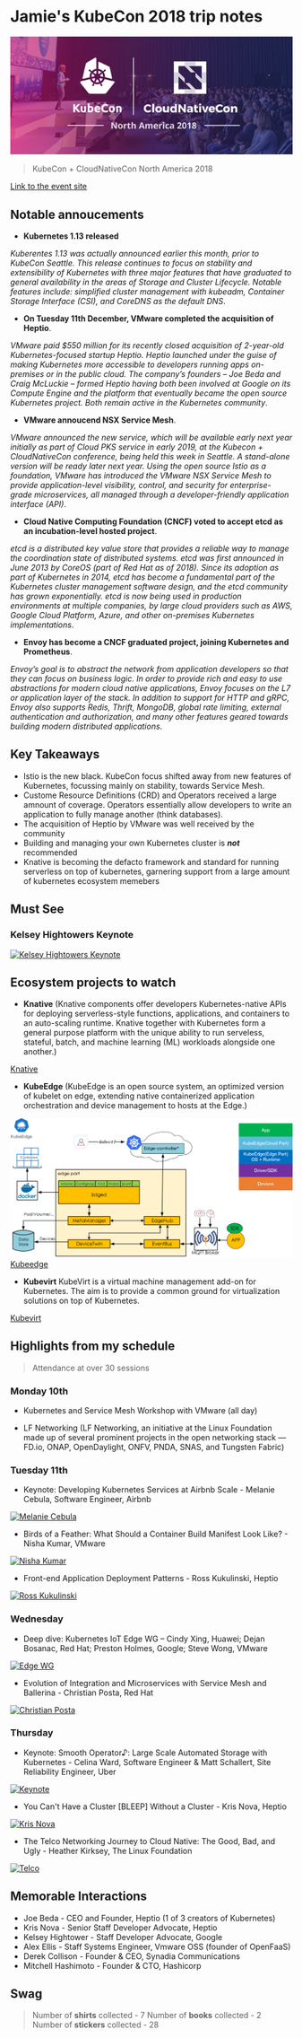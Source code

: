 
# Jamie's KubeCon 2018 trip notes #

![KubeCom18](kubecon.jpg)

> KubeCon + CloudNativeCon North America 2018

[Link to the event site](http://events.linuxfoundation.org/events/kubecon-cloudnativecon-north-america-2018/)

## Notable annoucements ##

- **Kubernetes 1.13 released**

*Kuberentes 1.13 was actually announced earlier this month, prior to KubeCon Seattle. This release continues to focus on stability and extensibility of Kubernetes with three major features that have graduated to general availability in the areas of  Storage and Cluster Lifecycle. Notable features include: simplified cluster management with kubeadm, Container Storage Interface (CSI), and CoreDNS as the default DNS*.

- **On Tuesday 11th December, VMware completed the acquisition of Heptio**.

*VMware paid $550 million for its recently closed acquisition of 2-year-old Kubernetes-focused startup Heptio. Heptio launched under the guise of making Kubernetes more accessible to developers running apps on-premises or in the public cloud. The company’s founders – Joe Beda and Craig McLuckie – formed Heptio having both been involved at Google on its Compute Engine and the platform that eventually became the open source Kubernetes project. Both remain active in the Kubernetes community*.

- **VMware annoucend NSX Service Mesh**.

*VMware announced the new service, which will be available early next year initially as part of Cloud PKS service in early 2019, at the Kubecon + CloudNativeCon conference, being held this week in Seattle. A stand-alone version will be ready later next year. Using the open source Istio as a foundation, VMware has introduced the VMware NSX Service Mesh to provide application-level visibility, control, and security for enterprise-grade microservices, all managed through a developer-friendly application interface (API)*.

- **Cloud Native Computing Foundation (CNCF) voted to accept etcd as an incubation-level hosted project**.

*etcd is a distributed key value store that provides a reliable way to manage the coordination state of distributed systems. etcd was first announced in June 2013 by CoreOS (part of Red Hat as of 2018). Since its adoption as part of Kubernetes in 2014, etcd has become a fundamental part of the Kubernetes cluster management software design, and the etcd community has grown exponentially. etcd is now being used in production environments at multiple companies, by large cloud providers such as AWS, Google Cloud Platform, Azure, and other on-premises Kubernetes implementations*.

- **Envoy has become a CNCF graduated project, joining Kubernetes and Prometheus**.

*Envoy’s goal is to abstract the network from application developers so that they can focus on business logic. In order to provide rich and easy to use abstractions for modern cloud native applications, Envoy focuses on the L7 or application layer of the stack. In addition to support for HTTP and gRPC, Envoy also supports Redis, Thrift, MongoDB, global rate limiting, external authentication and authorization, and many other features geared towards building modern distributed applications*.

## Key Takeaways ##

- Istio is the new black. KubeCon focus shifted away from new features of Kubernetes, focussing mainly on stability, towards Service Mesh.
- Custome Resource Definitions (CRD) and Operators received a large amnount of coverage. Operators essentially allow developers to write an application to fully manage another (think databases).
- The acquisition of Heptio by VMware was well received by the community
- Building and managing your own Kubernetes cluster is **_not_** recommended
- Knative is becoming the defacto framework and standard for running serverless on top of kubernetes, garnering support from a large amount of kubernetes ecosystem memebers

## Must See ##

### Kelsey Hightowers Keynote ###

[![Kelsey Hightowers Keynote](http://img.youtube.com/vi/oNa3xK2GFKY/0.jpg)](http://www.youtube.com/watch?v=oNa3xK2GFKY)

## Ecosystem projects to watch ##

- **Knative** (Knative components offer developers Kubernetes-native APIs for deploying serverless-style functions, applications, and containers to an auto-scaling runtime. Knative together with Kubernetes form a general purpose platform with the unique ability to run serveless, stateful, batch, and machine learning (ML) workloads alongside one another.)

[Knative](http://github.com/knative/docs)

- **KubeEdge** (KubeEdge is an open source system, an optimized version of kubelet on edge, extending native containerized application orchestration and device management to hosts at the Edge.)

![Kubeedge](kubeedge_arch.png)
[Kubeedge](http://kubeedge.io)

- **Kubevirt** KubeVirt is a virtual machine management add-on for Kubernetes. The aim is to provide a common ground for virtualization solutions on top of Kubernetes.

[Kubevirt](http://github.com/kubevirt/kubevirt)

## Highlights from my schedule ##

> Attendance at over 30 sessions

### Monday 10th ###

- Kubernetes and Service Mesh Workshop with VMware (all day)

- LF Networking (LF Networking, an initiative at the Linux Foundation made up of several prominent projects in the open networking stack — FD.io, ONAP, OpenDaylight, ONFV, PNDA, SNAS, and Tungsten Fabric)

### Tuesday 11th ###

- Keynote: Developing Kubernetes Services at Airbnb Scale - Melanie Cebula, Software Engineer, Airbnb

[![Melanie Cebula](https://img.youtube.com/vi/ytu3aUCwlSg/0.jpg)](http://www.youtube.com/watch?v=ytu3aUCwlSg)

- Birds of a Feather: What Should a Container Build Manifest Look Like? - Nisha Kumar, VMware

[![Nisha Kumar](http://img.youtube.com/watch?v=WY3s_cG9ia8.jpg)](http://www.youtube.com/watch?v=WY3s_cG9ia8)

- Front-end Application Deployment Patterns - Ross Kukulinski, Heptio

[![Ross Kukulinski](http://img.youtube.com/watch?v=Iih80xqpHcM.jpg)](http://www.youtube.com/watch?v=Iih80xqpHcM)

### Wednesday ###

- Deep dive: Kubernetes IoT Edge WG – Cindy Xing, Huawei; Dejan Bosanac, Red Hat; Preston Holmes, Google; Steve Wong, VMware

[![Edge WG](http://img.youtube.com/watch?v=nWFkxuRvZ7U.jpg)](http://www.youtube.com/watch?v=nWFkxuRvZ7U)

- Evolution of Integration and Microservices with Service Mesh and Ballerina - Christian Posta, Red Hat

[![Christian Posta](http://img.youtube.com/watch?v=rRrJKM0BAAo.jpg)](http://www.youtube.com/watch?v=rRrJKM0BAAo)

### Thursday ###

- Keynote: Smooth Operator♪: Large Scale Automated Storage with Kubernetes - Celina Ward, Software Engineer & Matt Schallert, Site Reliability Engineer, Uber

[![Keynote](http://img.youtube.com/watch?v=aDFm5KaTaOk.jpg)](http://www.youtube.com/watch?v=aDFm5KaTaOk)

- You Can't Have a Cluster [BLEEP] Without a Cluster - Kris Nova, Heptio

[![Kris Nova](http://img.youtube.com/watch?v=CLVIbCs2VJY.jpg)](http://www.youtube.com/watch?v=CLVIbCs2VJY)

- The Telco Networking Journey to Cloud Native: The Good, Bad, and Ugly - Heather Kirksey, The Linux Foundation

[![Telco](http://img.youtube.com/watch?v=BkH83WuO2KQ.jpg)](http://www.youtube.com/watch?v=BkH83WuO2KQ)

## Memorable Interactions ##

- Joe Beda - CEO and Founder, Heptio (1 of 3 creators of Kubernetes)
- Kris Nova - Senior Staff Developer Advocate, Heptio
- Kelsey Hightower - Staff Developer Advocate, Google
- Alex Ellis - Staff Systems Engineer, Vmware OSS (founder of OpenFaaS)
- Derek Collison - Founder & CEO, Synadia Communications
- Mitchell Hashimoto - Founder & CTO, Hashicorp

## Swag ##

> Number of **shirts** collected - 7
> Number of **books** collected - 2
> Number of **stickers** collected - 28
